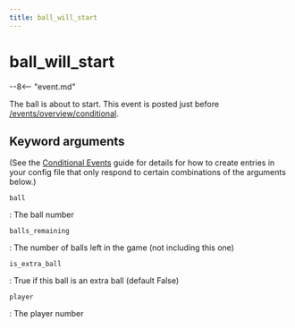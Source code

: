 ```yaml
---
title: ball_will_start
---
```


# ball_will_start


--8<-- "event.md"

The ball is about to start. This event is posted just before
[/events/overview/conditional](ball_starting.md).

## Keyword arguments

(See the [Conditional Events](overview/conditional.md)
guide for details for how to create entries in your config file that
only respond to certain combinations of the arguments below.)

`ball`

:   The ball number

`balls_remaining`

:   The number of balls left in the game (not including this one)

`is_extra_ball`

:   True if this ball is an extra ball (default False)

`player`

:   The player number
